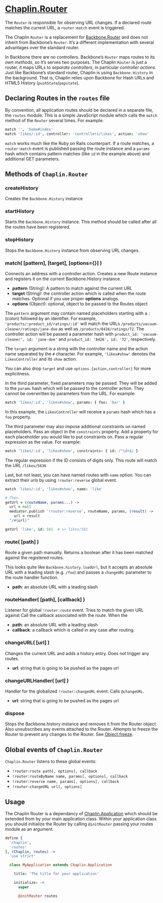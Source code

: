 # [Chaplin.Router](src/chaplin/lib/router.coffee)
The `Router` is responsible for observing URL changes. If a declared route matches the current URL, a `router:match` event is triggered.

The Chaplin `Router` is a replacement for [Backbone.Router](http://documentcloud.github.com/backbone/#Router) and does not inherit from Backbone’s `Router`. It’s a different implementation with several advantages over the standard router.

In Backbone there are no controllers. Backbone’s `Router` maps routes to its *own methods*, so it’s serves two purposes. The Chaplin `Router` is just a router, it maps URLs to *separate controllers*, in particular *controller actions*. Just like Backbone’s standard router, Chaplin is using `Backbone.History` in the background. That is, Chaplin relies upon Backbone for Hash URLs and HTML5 History (`pushState`/`popstate`).

## Declaring Routes in the `routes` file

By convention, all application routes should be declared in a separate file, the `routes` module. This is a simple JavaScript module which calls the `match` method of the `Router` several times. For example:

```coffeescript
match '', 'home#index'
match 'likes/:id', controller: 'controllers/likes', action: 'show'
```

`match` works much like the Ruby on Rails counterpart. If a route matches, a `router:match` event is published passing the route instance and a `params` hash which contains pattern matches (like `id` in the example above) and additional GET parameters.

## Methods of `Chaplin.Router`

<a name="createHistory"></a>

### createHistory

Creates the `Backbone.History` instance


<a name="startHistory"></a>

### startHistory

Starts the `Backbone.History` instance.  This method should be called after all the routes have been registered.


<a name="stopHistory"></a>

### stopHistory

Stops the `Backbone.History` instance from observing URL changes.


<a name="match"></a>

### match( [pattern], [target], [options={}] )

Connects an address with a controller action.  Creates a new Route instance and registers it on the current Backbone.History instance.

* **pattern** (String): A pattern to match against the current URL
* **target** (String): the controller action which is called when the route matches. Optional if you use proper **options** analogs.
* **options** (Object): optional, object to be passed to the Routes object

The `pattern` argument may contain named placeholders starting with a `:` (colon) followed by an identifier. For example, `'products/:product_id/ratings/:id'` will match the URLs
`/products/vacuum-cleaner/ratings/jane-doe` as well as `/products/8426/ratings/72`. The controller action will be passed a parameter hash with `product_id: 'vacuum-cleaner', id: 'jane-doe'` and `product_id: '8426', id: '72'`, respectively.

The `target` argument is a string with the controller name and the action name separated by the `#` character. For example, `'likes#show'` denotes the `LikesController` and its `show` action.

You can also drop `target` and use `options.{action,controller}` for more explicitness.

In the third parameter, fixed parameters may be passed. They will be added to the `params` hash which will be passed to the controller action. They cannot be overwritten by parameters from the URL. For example:

```coffeescript
match 'likes/:id', 'likes#show', params: { foo: 'bar' }
```

In this example, the `LikesController` will receive a `params` hash which has a `foo` property.

The third parameter may also impose additional constraints on named placeholders. Pass an object in the `constraints` property. Add a property for each placeholder you would like to put constraints on. Pass a regular expression as the value. For example:

```coffeescript
match 'likes/:id', 'likes#show', constraints: { id: /^\d+$/ }
```

The regular expression if the ID consists of digits only. This route will match the URL `/likes/5636`

Last, but not least, you can have named routes with `name` option. You can extract their urls by using `!router:reverse` global event.

```coffeescript
match 'likes/:id', 'likes#show', name: 'like'

# Then.
getUrl = (routeName, params...) ->
  url = null
  mediator.publish '!router:reverse', routeName, params, (result) ->
    url = result
  "/#{url}"

getUrl 'like', id: 581  # => likes/581
```

<a name="route"></a>

### route( [path] )

Route a given path manually. Returns a boolean after it has been matched against the registered routes.

This looks quite like `Backbone.history.loadUrl`, but it accepts an absolute URL with a leading slash (e.g. `/foo`) and passes a `changeURL` parameter to the route handler function.

* **path**: an absolute URL with a leading slash

<a name="routeHandler"></a>

### routeHandler( [path], [callback] )

Listener for global `!router:route` event. Tries to match the given URL against Call the callback associated with the route.
When the

* **path**: an absolute URL with a leading slash
* **callback**: a callback which is called in any case after routing.

<a name="changeURL"></a>

### changeURL( [url] )

Changes the current URL and adds a history entry.  Does not trigger any routes.

* **url**: string that is going to be pushed as the pages url


<a name="changeURLHandler"></a>

### changeURLHandler( [url] )

Handler for the globalized `!router:changeURL` event.  Calls `@changeURL`.

* **url**: string that is going to be pushed as the pages url


<a name="dispose"></a>

### dispose

Stops the Backbone.history instance and removes it from the Router object.  Also unsubscribes any events attached to the Router.  Attempts to freeze the Router to prevent any changes to the Router. See [Object.freeze](https://developer.mozilla.org/en/JavaScript/Reference/Global_Objects/Object/freeze).

## Global events of `Chaplin.Router`

`Chaplin.Router` listens to these global events:

* `!router:route path[, options], callback`
* `!router:routeByName name, params[, options], callback`
* `!router:reverse name, params[, options], callback`
* `!router:changeURL url[, options]`

## Usage
The Chaplin Router is a dependancy of [Chaplin.Application](./chaplin.application.md) which should be extended from by your main application class. Within your application class you should initialize the Router by calling `@initRouter` passing your routes module as an argument.

```coffeescript
define [
  'chaplin',
  'routes'
], (Chaplin, routes) ->
  'use strict'

  class MyApplication extends Chaplin.Application

    title: 'The title for your application'

    initialize: ->
      super

      @initRouter routes
```

